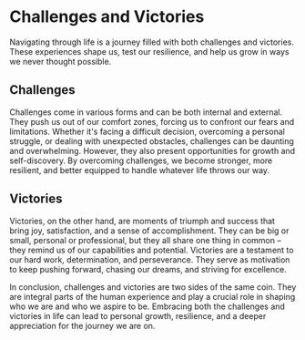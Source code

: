 <h1>Challenges and Victories</h1>
<p>Navigating through life is a journey filled with both challenges and victories. These experiences shape us, test our resilience, and help us grow in ways we never thought possible. </p>
<h2>Challenges</h2>
<p>Challenges come in various forms and can be both internal and external. They push us out of our comfort zones, forcing us to confront our fears and limitations. Whether it's facing a difficult decision, overcoming a personal struggle, or dealing with unexpected obstacles, challenges can be daunting and overwhelming. However, they also present opportunities for growth and self-discovery. By overcoming challenges, we become stronger, more resilient, and better equipped to handle whatever life throws our way.</p>
<h2>Victories</h2>
<p>Victories, on the other hand, are moments of triumph and success that bring joy, satisfaction, and a sense of accomplishment. They can be big or small, personal or professional, but they all share one thing in common – they remind us of our capabilities and potential. Victories are a testament to our hard work, determination, and perseverance. They serve as motivation to keep pushing forward, chasing our dreams, and striving for excellence.</p>
<p>In conclusion, challenges and victories are two sides of the same coin. They are integral parts of the human experience and play a crucial role in shaping who we are and who we aspire to be. Embracing both the challenges and victories in life can lead to personal growth, resilience, and a deeper appreciation for the journey we are on.</p>